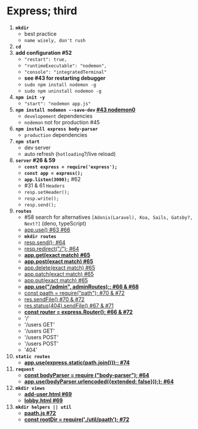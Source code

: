 # Express; third

1. **`mkdir`**
   - best practice
   - `name wisely, don't rush`
2. **`cd`**
3. **add configuration #52**
   - `"restart": true,`
   - `"runtimeExecutable": "nodemon",`
   - `"console": "integratedTerminal"`
   - **see #43 for restarting debugger**
   - `sudo npm install nodemon -g`
   - `sudo npm uninstall nodemon -g`
4. **`npm init -y`**
   - `"start": "nodemon app.js"`
5. **`npm install nodemon --save-dev` [#43 nodemon0](https://nodejs.org/docs/latest-v8.x/api/path.html 'npm nodemon homepage')**
   - `developement` dependencies
   - `nodemon` not for production #45
6. **`npm install express body-parser`**
   - `production` dependencies
7. **`npm start`**
   - dev server
   - auto refresh (`hotloading`?/live reload)
8. **`server` #26 & 59**
   - **`const express = require('express');`**
   - **`const app = express();`**
   - **`app.listen(3000);`** #62
   - #31 & 61 `Headers`
   - `resp.setHeader();`
   - `resp.write();`
   - `resp.send();`
9. **`routes`**
   - #58 search for alternatives `[Adonis(Laravel), Koa, Sails, Gatsby?, Next?]` (deno, typeScript)
   - [app.use() #63 #66](https://expressjs.com/en/4x/api.html#app.use 'app.use("/users", (req,res, next)=>{
console.log("middleWare")
next()
})')
   - **`mkdir routes`**
   - [resp.send(); #64](https://www.udemy.com/course/nodejs-the-complete-guide/learn/lecture/11566290?start=174#notes 'resp.send(<form></form>);')
   - [resp.redirect("/"); #64](https://www.udemy.com/course/nodejs-the-complete-guide/learn/lecture/11566290?start=174#notes 'resp.redirect("/");')
   - **[app.get(exact match) #65](https://expressjs.com/en/4x/api.html#app.get 'app.get(exact match)')**
   - **[app.post(exact match) #65](https://expressjs.com/en/4x/api.html#app.post 'app.post(exact match)')**
   - [app.delete(exact match) #65](https://expressjs.com/en/4x/api.html#app.delete 'app.delete(exact match)')
   - [app.patch(exact match) #65](https://expressjs.com/en/4x/api.html#app.patch 'app.patch(exact match)')
   - [app.put(exact match) #65](https://expressjs.com/en/4x/api.html#app.put 'app.putt(exact match)')
   - **[app.use("/admin", adminRoutes);; #66 & #68](https://www.udemy.com/course/nodejs-the-complete-guide/learn/lecture/11566296?start=246#notes 'const adminRoutes = require("./routes/admin");')**
   - [const paath = require("path"); #70 & #72](https://www.udemy.com/course/nodejs-the-complete-guide/learn/lecture/11566314#notes 'module.exports = paath.dirname(process.mainModule.filename);')
   - [res.sendFile() #70 & #72](https://expressjs.com/en/4x/api.html#res.sendFile 'res.sendFile(path.join(__dirname, "..", "views", "shop.html"));')
   - [res.status(404).sendFile() #67 & #71](https://expressjs.com/en/4x/api.html#res.status 'res.sendFile(path.join(__dirname, "..", "views", "404.html"));')
   - **[const router = express.Router(); #66 & #72](https://www.udemy.com/course/nodejs-the-complete-guide/learn/lecture/11566314#notes '    const express = require ("express");
const router = express.Router;
router.get();
router.post();
module.exports = router;')**
   - '/'
   - '/users GET'
   - '/users GET'
   - '/users POST'
   - '/users POST'
   - '404'
10. **`static routes`**
    - **[app.use(express.static(path.join()));; #74](https://www.udemy.com/course/nodejs-the-complete-guide/learn/lecture/11566318#notes 'app.use(express.static(path.join(__dirname, "public")));')**
11. **`request`**
    - **[const bodyParser = require ("body-parser"); #64](https://www.udemy.com/course/nodejs-the-complete-guide/learn/lecture/11566290?start=314#notes 'resp.send(<form></form>);')**
    - **[app.use(bodyParser.urlencoded({extended: false}));); #64](https://www.udemy.com/course/nodejs-the-complete-guide/learn/lecture/11566290?start=202#notes 'console.log(req.body);')**
12. **`mkdir views`**
    - **[add-user.html #69](https://www.udemy.com/course/nodejs-the-complete-guide/learn/lecture/11566290?start=314#notes 'resp.send(<form></form>);')**
    - **[lobby.html #69](https://www.udemy.com/course/nodejs-the-complete-guide/learn/lecture/11566290?start=202#notes 'console.log(req.body);')**
13. **`mkdir helpers || util`**
    - **[paath.js #72](https://www.udemy.com/course/nodejs-the-complete-guide/learn/lecture/11566314#notes 'const paath = require("path");      module.exports = paath.dirname(process.mainModule.filename);')**
    - **[const rootDir = require('./util/paath'); #72](https://www.udemy.com/course/nodejs-the-complete-guide/learn/lecture/11566314#notes 'res.status(404).sendFile(path.join(rootDir, "view", "404.html"));')**

